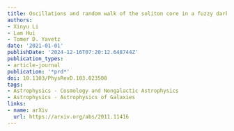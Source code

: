 ```yaml
---
title: Oscillations and random walk of the soliton core in a fuzzy dark matter halo
authors:
- Xinyu Li
- Lam Hui
- Tomer D. Yavetz
date: '2021-01-01'
publishDate: '2024-12-16T07:20:12.648744Z'
publication_types:
- article-journal
publication: '*prd*'
doi: 10.1103/PhysRevD.103.023508
tags:
- Astrophysics - Cosmology and Nongalactic Astrophysics
- Astrophysics - Astrophysics of Galaxies
links:
- name: arXiv
  url: https://arxiv.org/abs/2011.11416
---
```


